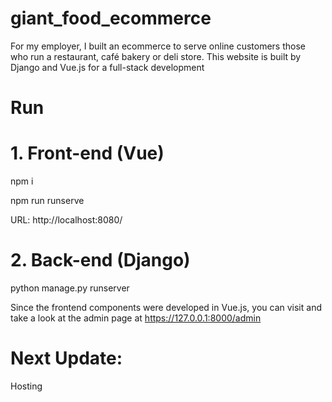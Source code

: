 # giant_food_ecommerce
For my employer, I built an ecommerce to serve online customers those who run a restaurant, café bakery or deli store. This website is built by Django and Vue.js for a full-stack development

# Run

# 1. Front-end (Vue)

npm i

npm run runserve

URL: http://localhost:8080/

# 2. Back-end (Django)

python manage.py runserver

Since the frontend components were developed in Vue.js, you can visit and take a look at the admin page at https://127.0.0.1:8000/admin 


# Next Update:
Hosting 
